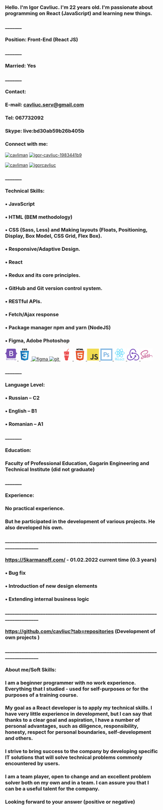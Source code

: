 ### Hello. I'm Igor Cavliuc. I'm 22 years old. I'm passionate about programming on React (JavaScript) and learning new things.
### _______
### Position: Front-End (React JS) 
### _______
### Married: Yes
### _______
### Contact:
### E-mail: cavliuc.serv@gmail.com
### Tel: 067732092
### Skype: live:bd30ab59b26b405b  
<h3 align="left">Connect with me:</h3>
<p align="left">
<a href="https://twitter.com/cavliman" target="blank"><img align="center" src="https://raw.githubusercontent.com/rahuldkjain/github-profile-readme-generator/master/src/images/icons/Social/twitter.svg" alt="cavliman" height="30" width="40" /></a>
<a href="https://linkedin.com/in/igor-cavliuc-1983441b9" target="blank"><img align="center" src="https://raw.githubusercontent.com/rahuldkjain/github-profile-readme-generator/master/src/images/icons/Social/linked-in-alt.svg" alt="igor-cavliuc-1983441b9" height="30" width="40" /></a>

<a href="https://instagram.com/cavliman" target="blank"><img align="center" src="https://raw.githubusercontent.com/rahuldkjain/github-profile-readme-generator/master/src/images/icons/Social/instagram.svg" alt="cavliman" height="30" width="40" /></a>
<a href="https://github.com/IgorCavliuc" target="blank"><img align="center" src="https://raw.githubusercontent.com/rahuldkjain/github-profile-readme-generator/master/src/images/icons/Social/github.svg" alt="igorcavliuc" height="30" width="40" /></a>
</p>

### _______
### Technical Skills:
### •	JavaScript
### •	HTML (BEM methodology)
### •	CSS (Sass, Less) and Making layouts (Floats, Positioning, Display, Box Model, CSS Grid, Flex Box).
### •	Responsive/Adaptive Design.
### •	React
### •	Redux and its core principles. 
### •	GitHub and Git version control system.
### •	RESTful APIs.
### •	Fetch/Ajax response
### •	Package manager npm and yarn (NodeJS)
### •	Figma, Adobe Photoshop
<p align="left"> <a href="https://getbootstrap.com" target="_blank" rel="noreferrer"> <img src="https://raw.githubusercontent.com/devicons/devicon/master/icons/bootstrap/bootstrap-plain-wordmark.svg" alt="bootstrap" width="40" height="40"/> </a> <a href="https://www.w3schools.com/css/" target="_blank" rel="noreferrer"> <img src="https://raw.githubusercontent.com/devicons/devicon/master/icons/css3/css3-original-wordmark.svg" alt="css3" width="40" height="40"/> </a> <a href="https://www.figma.com/" target="_blank" rel="noreferrer"> <img src="https://www.vectorlogo.zone/logos/figma/figma-icon.svg" alt="figma" width="40" height="40"/> </a> <a href="https://git-scm.com/" target="_blank" rel="noreferrer"> <img src="https://www.vectorlogo.zone/logos/git-scm/git-scm-icon.svg" alt="git" width="40" height="40"/> </a> <a href="https://gulpjs.com" target="_blank" rel="noreferrer"> <img src="https://raw.githubusercontent.com/devicons/devicon/master/icons/gulp/gulp-plain.svg" alt="gulp" width="40" height="40"/> </a> <a href="https://www.w3.org/html/" target="_blank" rel="noreferrer"> <img src="https://raw.githubusercontent.com/devicons/devicon/master/icons/html5/html5-original-wordmark.svg" alt="html5" width="40" height="40"/> </a> <a href="https://developer.mozilla.org/en-US/docs/Web/JavaScript" target="_blank" rel="noreferrer"> <img src="https://raw.githubusercontent.com/devicons/devicon/master/icons/javascript/javascript-original.svg" alt="javascript" width="40" height="40"/> </a> <a href="https://www.photoshop.com/en" target="_blank" rel="noreferrer"> <img src="https://raw.githubusercontent.com/devicons/devicon/master/icons/photoshop/photoshop-line.svg" alt="photoshop" width="40" height="40"/> </a> <a href="https://reactjs.org/" target="_blank" rel="noreferrer"> <img src="https://raw.githubusercontent.com/devicons/devicon/master/icons/react/react-original-wordmark.svg" alt="react" width="40" height="40"/> </a> <a href="https://redux.js.org" target="_blank" rel="noreferrer"> <img src="https://raw.githubusercontent.com/devicons/devicon/master/icons/redux/redux-original.svg" alt="redux" width="40" height="40"/> </a> <a href="https://sass-lang.com" target="_blank" rel="noreferrer"> <img src="https://raw.githubusercontent.com/devicons/devicon/master/icons/sass/sass-original.svg" alt="sass" width="40" height="40"/> </a> </p>

### _______
### Language Level:
### •	Russian – C2
### •	English – B1
### •	Romanian – A1
### _______
### Education:
### Faculty of Professional Education, Gagarin Engineering and Technical Institute (did not graduate)
### _______
### Experience:
### No practical experience.
### But he participated in the development of various projects. He also developed his own.
### ______________________________________________________________________________
### https://5karmanoff.com/ - 01.02.2022 current time (0.3 years)
### •	Bug fix
### •	Introduction of new design elements
### •	Extending internal business logic
### ______________________________________________________________________________
### https://github.com/cavliuc?tab=repositories (Development of own projects )
### ______________________________________________________________________________

### About me/Soft Skills:
### I am a beginner programmer with no work experience. Everything that I studied - used for self-purposes or for the purposes of a training course.
### My goal as a React developer is to apply my technical skills. I have very little experience in development, but I can say that thanks to a clear goal and aspiration, I have a number of personal advantages, such as diligence, responsibility, honesty, respect for personal boundaries, self-development and others.
### I strive to bring success to the company by developing specific IT solutions that will solve technical problems commonly encountered by users.
### I am a team player, open to change and an excellent problem solver both on my own and in a team. I can assure you that I can be a useful talent for the company.
### Looking forward to your answer (positive or negative)


